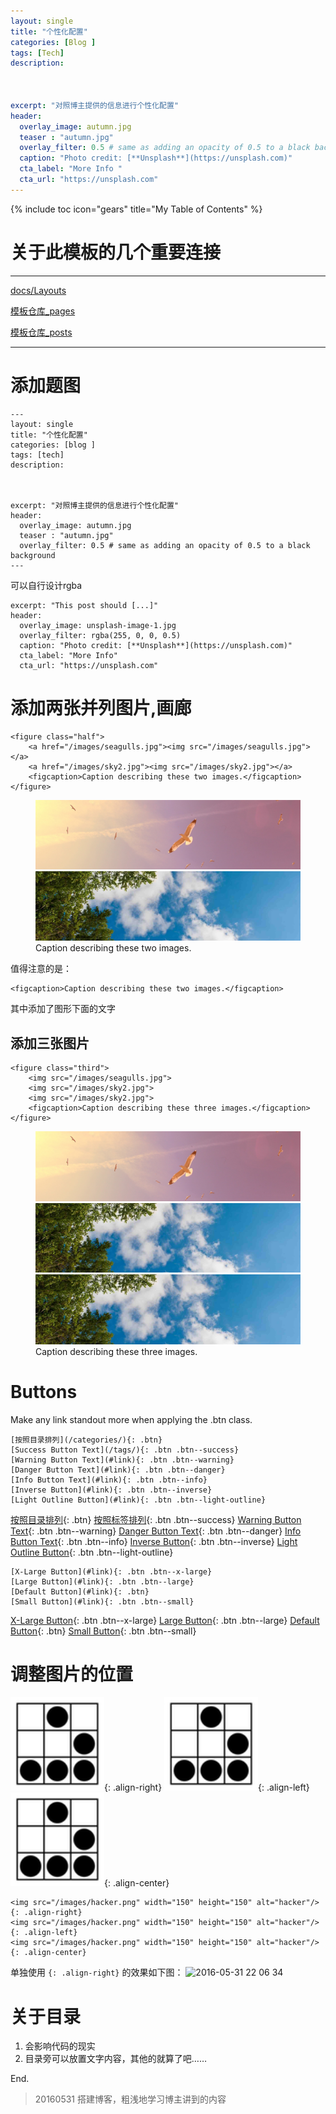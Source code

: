 ```yaml
---
layout: single
title: "个性化配置"
categories: [Blog ]
tags: [Tech]
description: 



excerpt: "对照博主提供的信息进行个性化配置"
header:
  overlay_image: autumn.jpg
  teaser : "autumn.jpg"
  overlay_filter: 0.5 # same as adding an opacity of 0.5 to a black background
  caption: "Photo credit: [**Unsplash**](https://unsplash.com)"
  cta_label: "More Info "
  cta_url: "https://unsplash.com"
---
```


{% include toc icon="gears" title="My Table of Contents" %}

# 关于此模板的几个重要连接
---
[docs/Layouts](https://mmistakes.github.io/minimal-mistakes/docs/layouts/)

[模板仓库_pages](https://github.com/mmistakes/minimal-mistakes/tree/gh-pages/_pages)

[模板仓库_posts](https://github.com/mmistakes/minimal-mistakes/tree/gh-pages/_posts)

---



# 添加题图
```
---
layout: single
title: "个性化配置"
categories: [blog ]
tags: [tech]
description: 



excerpt: "对照博主提供的信息进行个性化配置"
header:
  overlay_image: autumn.jpg
  teaser : "autumn.jpg"
  overlay_filter: 0.5 # same as adding an opacity of 0.5 to a black background
---
```
可以自行设计rgba

```
excerpt: "This post should [...]"
header:
  overlay_image: unsplash-image-1.jpg
  overlay_filter: rgba(255, 0, 0, 0.5)
  caption: "Photo credit: [**Unsplash**](https://unsplash.com)"
  cta_label: "More Info"
  cta_url: "https://unsplash.com"
```

# 添加两张并列图片,画廊
```
<figure class="half">
    <a href="/images/seagulls.jpg"><img src="/images/seagulls.jpg"></a>
    <a href="/images/sky2.jpg"><img src="/images/sky2.jpg"></a>
    <figcaption>Caption describing these two images.</figcaption>
</figure>
```
<figure class="half">
    <a href="/images/seagulls.jpg"><img src="/images/seagulls.jpg"></a>
    <a href="/images/sky2.jpg"><img src="/images/sky2.jpg"></a>
    <figcaption>Caption describing these two images.</figcaption>
</figure>

值得注意的是：

```
<figcaption>Caption describing these two images.</figcaption>
```
其中添加了图形下面的文字

## 添加三张图片
```
<figure class="third">
	<img src="/images/seagulls.jpg">
	<img src="/images/sky2.jpg">
	<img src="/images/sky2.jpg">
	<figcaption>Caption describing these three images.</figcaption>
</figure>
```
<figure class="third">
	<img src="/images/seagulls.jpg">
	<img src="/images/sky2.jpg">
	<img src="/images/sky2.jpg">
	<figcaption>Caption describing these three images.</figcaption>
</figure>


# Buttons
Make any link standout more when applying the .btn class.

```
[按照目录排列](/categories/){: .btn}
[Success Button Text](/tags/){: .btn .btn--success}
[Warning Button Text](#link){: .btn .btn--warning}
[Danger Button Text](#link){: .btn .btn--danger}
[Info Button Text](#link){: .btn .btn--info}
[Inverse Button](#link){: .btn .btn--inverse}
[Light Outline Button](#link){: .btn .btn--light-outline}
```

[按照目录排列](/categories/){: .btn}
[按照标签排列](/tags/){: .btn .btn--success}
[Warning Button Text](#link){: .btn .btn--warning}
[Danger Button Text](#link){: .btn .btn--danger}
[Info Button Text](#link){: .btn .btn--info}
[Inverse Button](#link){: .btn .btn--inverse}
[Light Outline Button](#link){: .btn .btn--light-outline}

```
[X-Large Button](#link){: .btn .btn--x-large}
[Large Button](#link){: .btn .btn--large}
[Default Button](#link){: .btn}
[Small Button](#link){: .btn .btn--small}
```

[X-Large Button](#link){: .btn .btn--x-large}
[Large Button](#link){: .btn .btn--large}
[Default Button](#link){: .btn}
[Small Button](#link){: .btn .btn--small}

# 调整图片的位置
<img src="/images/hacker.png" width="150" height="150" alt="hacker"/>{: .align-right} 
<img src="/images/hacker.png" width="150" height="150" alt="hacker"/>{: .align-left}
<img src="/images/hacker.png" width="150" height="150" alt="hacker"/>{: .align-center}  

```
<img src="/images/hacker.png" width="150" height="150" alt="hacker"/>{: .align-right} 
<img src="/images/hacker.png" width="150" height="150" alt="hacker"/>{: .align-left}
<img src="/images/hacker.png" width="150" height="150" alt="hacker"/>{: .align-center} 
```
单独使用 `{: .align-right}` 的效果如下图：
<img width="812" alt="2016-05-31 22 06 34" src="https://cloud.githubusercontent.com/assets/11477264/15688785/0003f594-277c-11e6-8636-3aeaaf1cc2fc.png">

# 关于目录
1. 会影响代码的现实
2. 目录旁可以放置文字内容，其他的就算了吧……

End.

> 20160531 搭建博客，粗浅地学习博主讲到的内容